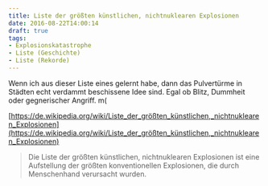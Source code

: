 ```yaml
---
title: Liste der größten künstlichen, nichtnuklearen Explosionen
date: 2016-08-22T14:00:14
draft: true
tags:
- Explosionskatastrophe
- Liste (Geschichte)
- Liste (Rekorde)
---
```


Wenn ich aus dieser Liste eines gelernt habe, dann das Pulvertürme in
Städten echt verdammt beschissene Idee sind. Egal ob Blitz, Dummheit oder
gegnerischer Angriff. m(

[https://de.wikipedia.org/wiki/Liste_der_größten_künstlichen,_nichtnuklearen_Explosionen](https://de.wikipedia.org/wiki/Liste_der_größten_künstlichen,_nichtnuklearen_Explosionen)

> Die Liste der größten künstlichen, nichtnuklearen Explosionen ist eine
> Aufstellung der größten konventionellen Explosionen, die durch
> Menschenhand verursacht wurden.
